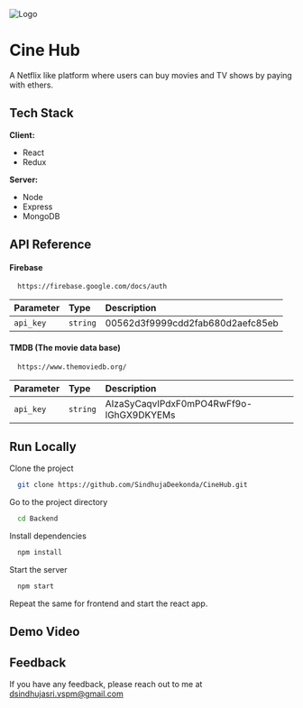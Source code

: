 
![Logo](https://styles.redditmedia.com/t5_2xejzr/styles/mobileBannerImage_auzwvg8dz0q51.png)


# Cine Hub

A Netflix like platform where users can buy movies and TV shows by paying with ethers.
## Tech Stack

**Client:** 
+ React
+ Redux

**Server:** 
+ Node 
+ Express
+ MongoDB


## API Reference

#### Firebase

```
  https://firebase.google.com/docs/auth
```

| Parameter | Type     | Description                |
| :-------- | :------- | :------------------------- |
| `api_key` | `string` | 00562d3f9999cdd2fab680d2aefc85eb |

#### TMDB (The movie data base)

```
  https://www.themoviedb.org/
```

| Parameter | Type     | Description                |
| :-------- | :------- | :------------------------- |
| `api_key` | `string` | AIzaSyCaqvIPdxF0mPO4RwFf9o-lGhGX9DKYEMs |






## Run Locally

Clone the project

```bash
  git clone https://github.com/SindhujaDeekonda/CineHub.git
```

Go to the project directory

```bash
  cd Backend
```

Install dependencies

```bash
  npm install
```

Start the server

```bash
  npm start
```
Repeat the same for frontend and start the react app.


## Demo Video

## Feedback

If you have any feedback, please reach out to me at dsindhujasri.vspm@gmail.com

